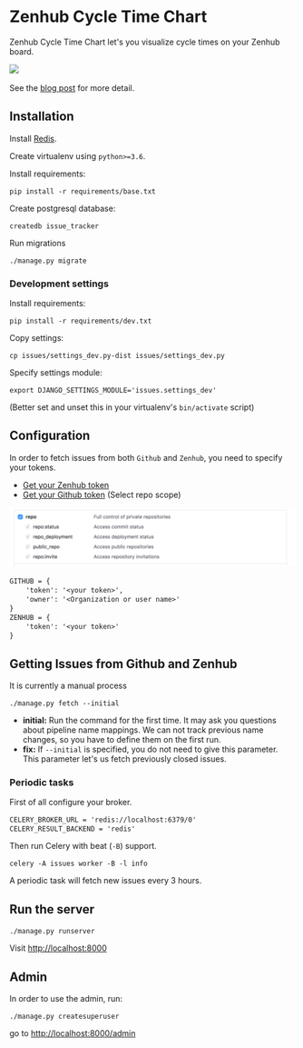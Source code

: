 # Zenhub Cycle Time Chart

Zenhub Cycle Time Chart let's you visualize cycle times on your Zenhub board.

![](https://raw.githubusercontent.com/Adphorus/issues/master/resources/chart.png?token=ABPmHqpoxk7Y29tVKlKuWlqMJrbO8KWbks5ZmtaMwA%3D%3D)

See the [blog post](http://blog.adphorus.com) for more detail.

## Installation

Install [Redis](https://redis.io/).

Create virtualenv using `python>=3.6`.

Install requirements:

```
pip install -r requirements/base.txt
```

Create postgresql database:

```
createdb issue_tracker
```

Run migrations

```
./manage.py migrate
```

### Development settings

Install requirements:

```
pip install -r requirements/dev.txt
```

Copy settings:

```
cp issues/settings_dev.py-dist issues/settings_dev.py
```

Specify settings module:

```
export DJANGO_SETTINGS_MODULE='issues.settings_dev'
```

(Better set and unset this in your virtualenv's `bin/activate` script)



## Configuration

In order to fetch issues from both `Github` and `Zenhub`, you need to specify your tokens.

* [Get your Zenhub token](https://dashboard.zenhub.io/#/settings)
* [Get your Github token](https://github.com/settings/tokens) (Select repo scope)

![repo](resources/github_scope.png)


```
GITHUB = {
    'token': '<your token>',
    'owner': '<Organization or user name>'
}
ZENHUB = {
    'token': '<your token>'
}
```


## Getting Issues from Github and Zenhub

It is currently a manual process

```
./manage.py fetch --initial
```

* **initial:** Run the command for the first time. It may ask you questions about pipeline name mappings. We can not track previous name changes, so you have to define them on the first run.
* **fix:** If `--initial` is specified, you do not need to give this parameter. This parameter let's us fetch previously closed issues.

### Periodic tasks

First of all configure your broker.

```
CELERY_BROKER_URL = 'redis://localhost:6379/0'
CELERY_RESULT_BACKEND = 'redis'
```

Then run Celery with beat (`-B`) support.


```
celery -A issues worker -B -l info
```

A periodic task will fetch new issues every 3 hours.

## Run the server

```
./manage.py runserver
```

Visit [http://localhost:8000](http://localhost:8000)

## Admin

In order to use the admin, run:

```
./manage.py createsuperuser
```

go to [http://localhost:8000/admin](http://localhost:8000/admin)